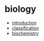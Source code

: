 # biology

- [introduction](introduction/index.html)
- [classification](classification/index.html)
- [biochemistry](biochemistry/index.html)
